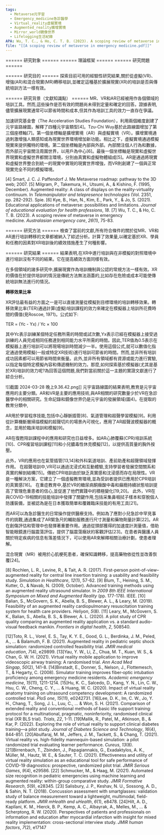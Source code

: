 ```yaml
---
tags:
  - Metaverse元宇宙
  - Emergency_medicine急診醫學
  - Virtual_reality虛擬實境
  - Augmented_reality擴增實境
  - Mirror_world鏡像世界
  - Lifelogging生活紀錄
APA: Wu, T. C., & Ho, C. T. B. (2023). A scoping review of metaverse in emergency medicine. Australasian emergency care, 26(1), 75-83.
file: "[[A scoping review of metaverse in emergency medicine.pdf]]"
---
```



====== 研究對象 ======
====== 理論框架 ======
====== 研究問題 ======



====== 研究目的 ======
探索目前可用的經驗性研究結果,關於從虛擬(VR)、增強(AR)和混合現實(MR)轉移培訓,並確定這種基於擴展現實(XR)的培訓是否與傳統培訓方法一樣有效。


====== 研究背景（文獻知識點） ======
MR、VR和AR已經被用作各個領域的培訓工具。然而,這些操作是否有效的問題尚未得到定量和確定的回答。證據表明,儘管擴展現實通常可以節省時間和成本,但其作為培訓工具的效力一直存在爭議。


加速研究基金會（The Acceleration Studies Foundation），利用兩個維度創建了元宇宙路線圖，解釋了四種元宇宙類型[4]。Tzu-Chi Wuy基於此路線圖增加了第三個座標軸[7]。第一個坐標軸是擴增實境（AR）與虛擬實境（VR）。擴增實境通過刺激增強人類感知或為現實世界環境增加新功能。相比之下，虛擬實境通過模擬現實來提供獨特的環境。第二個坐標軸是內部與外部。內部關注個人行為和數據，而外部元宇宙關注周圍世界，以用戶為中心[6]。最後一個坐標軸是現實和虛擬世界現實和虛擬世界都關注環境，分別由真實和虛擬物體組成[5]。AR是通過將現實和虛擬世界整合到統一的現實中實現的現實世界增強，而VR則創建了一個與正常現實完全不同的模擬環境。

[4] Smart, J. C. J. Paffendorf J. Me Metaverse roadmap: pathway to the 3D web; 2007.
[5] Milgram, P., Takemura, H., Utsumi, A., & Kishino, F. (1995, December). Augmented reality: A class of displays on the reality-virtuality continuum. In _Telemanipulator and telepresence technologies_ (Vol. 2351, pp. 282-292). Spie.
[6] Kye, B., Han, N., Kim, E., Park, Y., & Jo, S. (2021). Educational applications of metaverse: possibilities and limitations. _Journal of educational evaluation for health professions_, _18_.
[7] Wu, T. C., & Ho, C. T. B. (2023). A scoping review of metaverse in emergency medicine. _Australasian emergency care_, _26_(1), 75-83.









====== 研究方法 ======
檢查了當前的文獻,所有符合條件的關於從MR、VR和AR進行培訓轉移的文章都被納入了綜述分析。計算了效果量,以確定基於XR、學員和任務的因素對XR培訓後的績效措施產生了何種影響。

====== 研究結果 ======
結果表明,在XR中進行培訓與在非模擬的對照環境中進行培訓沒有不同的結果。它在提高績效方面同樣有效。

在多個領域的諸多研究中,擴展現實作為培訓機制與公認的常規方法一樣有效。XR的價值在於提供培訓的情況是傳統方法無法涵蓋的,比如存在危險或成本可能使傳統培訓無法進行的情況。




**轉移效果比率**

XR評估最有益的方面之一是可以直接測量從模擬到目標環境的培訓轉移效果。轉移效果比率(TER)通過計算(虛擬)培訓課程的效力來確定在模擬器上培訓所花費時間的價值(見Roscoe, 1971)。公式如下:

TER = (Yc - Yx) / Yc × 100

其中Yc表示訓練某個特定任務所需的時間或試次數,Yx表示已經在模擬器上接受過訓練的人員完成相同任務達到相同能力水平所需的時間。因此,TER值為0.5表示在模擬器上進行培訓可以將現場培訓時間減少一半。使用這個公式,就可以數值化指定通過使用模擬(一般或特定XR技術)進行培訓可節省的時間。然而,並非所有培訓成功因素都可以用節省時間來衡量。此外,並非所有領域都有資源或能力進行實驗,以指定每個特定模擬內容和傳遞機制的效力。那麼,如何探索基於模擬器(尤其是基於XR)培訓的效力呢?為回答這個問題,我們對當前關於這一主題的實證文獻進行了綜合分析。



![[截圖 2024-03-28 晚上9.36.42.png]]
元宇宙路線圖的結果表明,教育是元宇宙應用的主要分類。AR和VR是主要的應用技術,與AR相關的研究數量少於VR在急診醫學中的相關研究。生命記錄和鏡像世界仍是元宇宙的發展領域(圖4)。在提取的教育分類中,

AR用於學習程序技能,包括中心靜脈插管[8]、氣道管理和超聲學習模擬[9]。利用從計算機斷層掃描模擬的超聲切片的場景內可視化，應用了AR超聲波模擬器的概念，並用於臨床培訓和模擬[9]。

AR在復甦陪訓課程中的應用和研究也日益增多。如AR心肺覆蘇(CPR)培訓系統[10]、CPR複習培訓課程[11]和小兒膿毒性休克模擬[12]，以提供高質量的胸外按壓。

此外，VR的應用也在氣管插管[13,14]和外科氣道培訓、產前助產和超聲領域發揮作用。
在超聲培訓中,VR可以通過沈浸式和互動體驗,支持學習者發展空間關系和真實的解剖結構[15]。傳統CPR培訓由於缺乏真實感和沈浸感而存在局限性。VR是一種解決方案，它建立了一個虛擬教育環境,並為受訓者提供已應用於CPR培訓的真實感[16]。
在重症教育中,基於VR的糖尿病酮癥酸中毒和癲癇持續狀態培訓提高了管理危重患者的信心,並促進了他們實踐中的積極變化[19,20]。
此外，VR在與COVID-19相關的技能培訓中發揮了關鍵作用,包括采集鼻咽拭子樣本和穿脫個人防護裝備，並被認為是在日本獲取簡單和覆雜臨床技能的有用工具[21]。

而AR可以為急診醫生的日常操作提供醫療支持。例如為了應對小兒急診中罕見事件的挑戰,通過集成了AR緊急尺的輔助服務進行尺寸測量和藥物劑量計算[22]。AR在創傷評估和管理中也發揮著重要作用。通過從頭部獲得的加速度計測量值，借助智能眼鏡進行腦震蕩評估，提供了腦震蕩癥狀的客觀評估[23]。在患者與醫護人員關於特定疾病的信息有落差情況下，可以使用AR來解釋相關治療計劃，使患者理解。

混合現實（MR）被用於心肌梗死患者，確保知識轉移，提高藥物依從性並改善恢覆[24]。

[8] Rochlen, L. R., Levine, R., & Tait, A. R. (2017). First-person point-of-view–augmented reality for central line insertion training: a usability and feasibility study. _Simulation in Healthcare_, _12_(1), 57-62.
[9] Blum, T., Heining, S. M., Kutter, O., & Navab, N. (2009, October). Advanced training methods using an augmented reality ultrasound simulator. In _2009 8th IEEE International Symposium on Mixed and Augmented Reality_ (pp. 177-178). IEEE.
[10] Balian, S., McGovern, S. K., Abella, B. S., Blewer, A. L., & Leary, M. (2019). Feasibility of an augmented reality cardiopulmonary resuscitation training system for health care providers. _Heliyon_, _5_(8).
[11] Leary, M., McGovern, S. K., Balian, S., Abella, B. S., & Blewer, A. L. (2020). A pilot study of CPR quality comparing an augmented reality application vs. a standard audio-visual feedback manikin. _Frontiers in digital health_, _2_, 508540.

[12]Toto, R. L., Vorel, E. S., Tay, K. Y. E., Good, G. L., Berdinka, J. M., Peled, A., ... & Balamuth, F. B. (2021). Augmented reality in pediatric septic shock simulation: randomized controlled feasibility trial. _JMIR medical education_, _7_(4), e29899.
[13]Yau, Y. W., Li, Z., Chua, M. T., Kuan, W. S., & Chan, G. W. H. (2021). Virtual reality mobile application to improve videoscopic airway training: A randomised trial. _Ann Acad Med Singap_, _50_(2), 141-8.
[14]Binstadt, E., Donner, S., Nelson, J., Flottemesch, T., & Hegarty, C. (2008). Simulator training improves fiber‐optic intubation proficiency among emergency medicine residents. _Academic emergency medicine_, _15_(11), 1211-1214.
[15]Hu, K. C., Salcedo, D., Kang, Y. N., Lin, C. W., Hsu, C. W., Cheng, C. Y., ... & Huang, W. C. (2020). Impact of virtual reality anatomy training on ultrasound competency development: A randomized controlled trial. _PloS one_, _15_(11), e0242731.
[16]Lee, D. K., Im, C. W., Jo, Y. H., Chang, T., Song, J. L., Luu, C., ... & Won, S. H. (2021). Comparison of extended reality and conventional methods of basic life support training: protocol for a multinational, pragmatic, noninferiority, randomised clinical trial (XR BLS trial). _Trials_, _22_, 1-11.
[19]Mallik, R., Patel, M., Atkinson, B., & Kar, P. (2022). Exploring the role of virtual reality to support clinical diabetes training—a pilot study. _Journal of Diabetes Science and Technology_, _16_(4), 844-851.
[20]Abulfaraj, M. M., Jeffers, J. M., Tackett, S., & Chang, T. (2021). Virtual reality vs. high-fidelity mannequin-based simulation: a pilot randomized trial evaluating learner performance. _Cureus_, _13_(8).
[21]Birrenbach, T., Zbinden, J., Papagiannakis, G., Exadaktylos, A. K., Müller, M., Hautz, W. E., & Sauter, T. C. (2021). Effectiveness and utility of virtual reality simulation as an educational tool for safe performance of COVID-19 diagnostics: prospective, randomized pilot trial. _JMIR Serious Games_, _9_(4), e29586.
[22] Schmucker, M., & Haag, M. (2021). Automated size recognition in pediatric emergencies using machine learning and augmented reality: within-group comparative study. _JMIR Formative Research_, _5_(9), e28345.
[23] Salisbury, J. P., Keshav, N. U., Sossong, A. D., & Sahin, N. T. (2018). Concussion assessment with smartglasses: validation study of balance measurement toward a lightweight, multimodal, field-ready platform. _JMIR mHealth and uHealth_, _6_(1), e8478.
[24]Hilt, A. D., Kapllani, K. M., Hierck, B. P., Kemp, A. C., Albayrak, A., Melles, M., ... & Scherptong, R. W. (2020). Perspectives of patients and professionals on information and education after myocardial infarction with insight for mixed reality implementation: cross-sectional interview study. _JMIR human factors_, _7_(2), e17147



